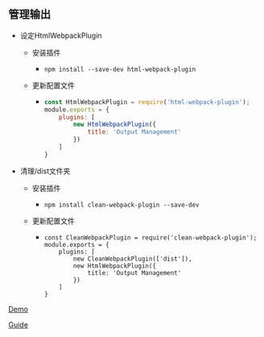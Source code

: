 ## 管理输出

* 设定HtmlWebpackPlugin

  * 安装插件

    * ```shell
      npm install --save-dev html-webpack-plugin
      ```

  * 更新配置文件

    * ```javascript
      const HtmlWebpackPlugin = require('html-webpack-plugin');
      module.exports = {
          plugins: [
              new HtmlWebpackPlugin({
                  title: 'Output Management'
              })
          ]
      }
      ```

* 清理/dist文件夹

  * 安装插件

    * ```shell
      npm install clean-webpack-plugin --save-dev
      ```

  * 更新配置文件

    * ```
      const CleanWebpackPlugin = require('clean-webpack-plugin');
      module.exports = {
          plugins: [
              new CleanWebpackPlugin(['dist']),
              new HtmlWebpackPlugin({
                  title: 'Output Management'
              })
          ]
      }
      ```

[Demo](https://github.com/hewq/Front-end/tree/master/apps/webpack/webpack-demo/dist/index.html)

[Guide](https://www.webpackjs.com/guides/output-management/)

